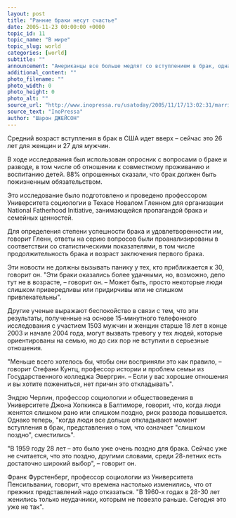 ```yaml
---
layout: post
title: "Ранние браки несут счастье"
date: 2005-11-23 00:00:00 +0000
topic_id: 11
topic_name: "В мире"
topic_slug: world
categories: [world]
subtitle: ""
announcement: "Американцы все больше медлят со вступлением в брак, однако с этим не стоит слишком затягивать: согласно результатам недавнего исследования, шансы жить в счастливом браке повышаются для тех, кто завязывает священные узы в возрасте от 23 до 27 лет."
additional_content: ""
photo_filename: ""
photo_width: 0
photo_height: 0
photo_alt: ""
source_url: "http://www.inopressa.ru/usatoday/2005/11/17/13:02:31/marriage"
source_text: "InoPressa"
author: "Шарон ДЖЕЙСОН"
---
```

Средний возраст вступления в брак в США идет вверх – сейчас это 26 лет для женщин и 27 для мужчин.

В ходе исследования был использован опросник с вопросами о браке и разводе, в том числе об отношении к совместному проживанию и воспитанию детей. 88% опрошенных сказали, что брак должен быть пожизненным обязательством.

Это исследование было подготовлено и проведено профессором Университета социологии в Техасе Новалом Гленном для организации National Fatherhood Initiative, занимающейся пропагандой брака и семейных ценностей.

Для определения степени успешности брака и удовлетворенности им, говорит Гленн, ответы на серию вопросов были проанализированы в соответствии со статистическими показателями, в том числе продолжительность брака и возраст заключения первого брака.

Эти новости не должны вызывать панику у тех, кто приближается к 30, говорит он. "Эти браки оказались более удачными, но, возможно, дело тут не в возрасте, – говорит он. – Может быть, просто некоторые люди слишком привередливы или придирчивы или не слишком привлекательны".

Другие ученые выражают беспокойство в связи с тем, что эти результаты, полученные на основе 15-минутного телефонного исследования с участием 1503 мужчин и женщин старше 18 лет в конце 2003 и начале 2004 года, могут вызвать тревогу у тех людей, которые ориентированы на семью, но до сих пор не вступили в серьезные отношения.

"Меньше всего хотелось бы, чтобы они восприняли это как правило, – говорит Стефани Кунтц, профессор истории и проблем семьи из Государственного колледжа Эвергрин. – Если у вас хорошие отношения и вы хотите пожениться, нет причин это откладывать".

Эндрю Черлин, профессор социологии и обществоведения в Университете Джона Хопкинса в Балтиморе, говорит, что, когда люди женятся слишком рано или слишком поздно, риск развода повышается. Однако теперь, "когда люди все дольше откладывают момент вступления в брак, представления о том, что означает "слишком поздно", сместились".

"В 1959 году 28 лет – это было уже очень поздно для брака. Сейчас уже не считается, что это поздно, другими словами, среди 28-летних есть достаточно широкий выбор", – говорит он.

Франк Фурстенберг, профессор социологии из Университета Пенсильвании, говорит, что времена настолько изменились, что от прежних представлений надо отказаться. "В 1960-х годах в 28-30 лет женились только неудачники, которым не повезло раньше. Сегодня это уже не так".
